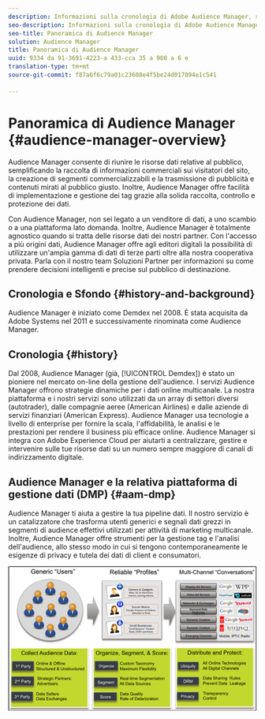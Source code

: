 ```yaml
---
description: Informazioni sulla cronologia di Adobe Audience Manager, sui tipi di dati raccolti, segmentazione, reporting e molto altro.
seo-description: Informazioni sulla cronologia di Adobe Audience Manager, sui tipi di dati raccolti, segmentazione, reporting e molto altro.
seo-title: Panoramica di Audience Manager
solution: Audience Manager
title: Panoramica di Audience Manager
uuid: 9334 da 91-3691-4223-a 433-cca 35 a 980 a 6 e
translation-type: tm+mt
source-git-commit: f87a6f6c79a01c23608e4f5be24d017894e1c541

---
```



# Panoramica di Audience Manager {#audience-manager-overview}

Audience Manager consente di riunire le risorse dati relative al pubblico, semplificando la raccolta di informazioni commerciali sui visitatori del sito, la creazione di segmenti commercializzabili e la trasmissione di pubblicità e contenuti mirati al pubblico giusto. Inoltre, Audience Manager offre facilità di implementazione e gestione dei tag grazie alla solida raccolta, controllo e protezione dei dati.

Con Audience Manager, non sei legato a un venditore di dati, a uno scambio o a una piattaforma lato domanda. Inoltre, Audience Manager è totalmente agnostico quando si tratta delle risorse dati dei nostri partner. Con l&#39;accesso a più origini dati, Audience Manager offre agli editori digitali la possibilità di utilizzare un&#39;ampia gamma di dati di terze parti oltre alla nostra cooperativa privata. Parla con il nostro team Soluzioni Partner per informazioni su come prendere decisioni intelligenti e precise sul pubblico di destinazione.

## Cronologia e Sfondo {#history-and-background}

Audience Manager è iniziato come Demdex nel 2008. È stata acquisita da Adobe Systems nel 2011 e successivamente rinominata come Audience Manager.

<!-- 

c_history_and_background.xml

 -->

## Cronologia {#history}

Dal 2008, Audience Manager (già, [!UICONTROL Demdex]) è stato un pioniere nel mercato on-line della gestione dell&#39;audience. I servizi Audience Manager offrono strategie dinamiche per i dati online multicanale. La nostra piattaforma e i nostri servizi sono utilizzati da un array di settori diversi (autotrader), dalle compagnie aeree (American Airlines) e dalle aziende di servizi finanziari (American Express). Audience Manager usa tecnologie a livello di enterprise per fornire la scala, l&#39;affidabilità, le analisi e le prestazioni per rendere il business più efficace online. Audience Manager si integra con Adobe Experience Cloud per aiutarti a centralizzare, gestire e intervenire sulle tue risorse dati su un numero sempre maggiore di canali di indirizzamento digitale.

## Audience Manager e la relativa piattaforma di gestione dati (DMP) {#aam-dmp}

Audience Manager ti aiuta a gestire la tua pipeline dati. Il nostro servizio è un catalizzatore che trasforma utenti generici e segnali dati grezzi in segmenti di audience effettivi utilizzati per attività di marketing multicanale. Inoltre, Audience Manager offre strumenti per la gestione tag e l&#39;analisi dell&#39;audience, allo stesso modo in cui si tengono contemporaneamente le esigenze di privacy e tutela dei dati di client e consumatori.

![](assets/am_overview_80.png)

